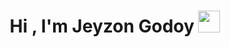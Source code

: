 <h1 align="center"><b>Hi , I'm Jeyzon Godoy </b><img src="https://media.giphy.com/media/hvRJCLFzcasrR4ia7z/giphy.gif" width="35"></h1>



